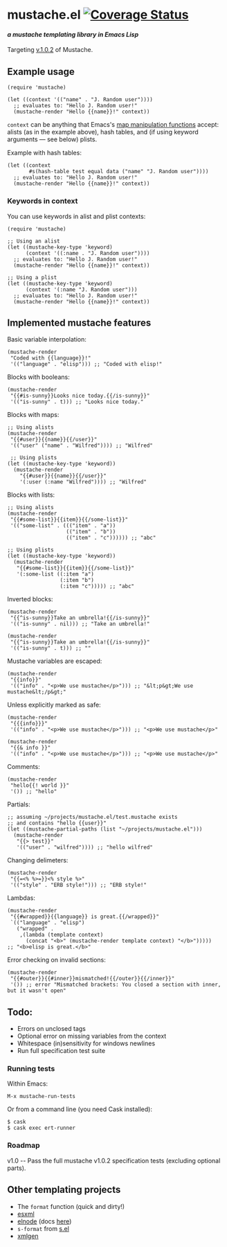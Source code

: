 # mustache.el [![Coverage Status](https://coveralls.io/repos/github/Wilfred/mustache.el/badge.svg)](https://coveralls.io/github/Wilfred/mustache.el)

#### _a mustache templating library in Emacs Lisp_

Targeting [v.1.0.2](https://github.com/mustache/spec/tree/v1.0.2) of Mustache.

## Example usage

```emacs-lisp
(require 'mustache)

(let ((context '(("name" . "J. Random user"))))
  ;; evaluates to: "Hello J. Random user!"
  (mustache-render "Hello {{name}}!" context))
```

`context` can be anything that Emacs's [map manipulation
functions](https://github.com/emacs-mirror/emacs/blob/master/lisp/emacs-lisp/map.el)
accept: alists (as in the example above), hash tables, and (if using keyword
arguments — see below) plists.

Example with hash tables:

```emacs-lisp
(let ((context
       #s(hash-table test equal data ("name" "J. Random user"))))
  ;; evaluates to: "Hello J. Random user!"
  (mustache-render "Hello {{name}}!" context))
```

### Keywords in context

You can use keywords in alist and plist contexts:

```emacs-lisp
(require 'mustache)

;; Using an alist
(let ((mustache-key-type 'keyword)
      (context '((:name . "J. Random user"))))
  ;; evaluates to: "Hello J. Random user!"
  (mustache-render "Hello {{name}}!" context))

;; Using a plist
(let ((mustache-key-type 'keyword)
      (context '(:name "J. Random user")))
  ;; evaluates to: "Hello J. Random user!"
  (mustache-render "Hello {{name}}!" context))
```

## Implemented mustache features

Basic variable interpolation:

```emacs-lisp
(mustache-render
 "Coded with {{language}}!"
 '(("language" . "elisp"))) ;; "Coded with elisp!"
```

Blocks with booleans:

```emacs-lisp
(mustache-render
 "{{#is-sunny}}Looks nice today.{{/is-sunny}}"
 '(("is-sunny" . t))) ;; "Looks nice today."
```

Blocks with maps:

```emacs-lisp
;; Using alists
(mustache-render
 "{{#user}}{{name}}{{/user}}"
 '(("user" ("name" . "Wilfred")))) ;; "Wilfred"

 ;; Using plists
(let ((mustache-key-type 'keyword))
  (mustache-render
    "{{#user}}{{name}}{{/user}}"
    '(:user (:name "Wilfred")))) ;; "Wilfred"
```

Blocks with lists:

```emacs-lisp
;; Using alists
(mustache-render
 "{{#some-list}}{{item}}{{/some-list}}"
 '(("some-list" . ((("item" . "a"))
                   (("item" . "b"))
                   (("item" . "c")))))) ;; "abc"

;; Using plists
(let ((mustache-key-type 'keyword))
  (mustache-render
   "{{#some-list}}{{item}}{{/some-list}}"
   '(:some-list ((:item "a")
                 (:item "b")
                 (:item "c"))))) ;; "abc"
```

Inverted blocks:

```emacs-lisp
(mustache-render
 "{{^is-sunny}}Take an umbrella!{{/is-sunny}}"
 '(("is-sunny" . nil))) ;; "Take an umbrella!"

(mustache-render
 "{{^is-sunny}}Take an umbrella!{{/is-sunny}}"
 '(("is-sunny" . t))) ;; ""
```

Mustache variables are escaped:

```emacs-lisp
(mustache-render
 "{{info}}"
 '(("info" . "<p>We use mustache</p>"))) ;; "&lt;p&gt;We use mustache&lt;/p&gt;"
```

Unless explicitly marked as safe:

```emacs-lisp
(mustache-render
 "{{{info}}}"
 '(("info" . "<p>We use mustache</p>"))) ;; "<p>We use mustache</p>"

(mustache-render
 "{{& info }}"
 '(("info" . "<p>We use mustache</p>"))) ;; "<p>We use mustache</p>"
```

Comments:

```emacs-lisp
(mustache-render
 "hello{{! world }}"
 '()) ;; "hello"
```

Partials:

```emacs-lisp
;; assuming ~/projects/mustache.el/test.mustache exists
;; and contains "hello {{user}}"
(let ((mustache-partial-paths (list "~/projects/mustache.el")))
  (mustache-render
   "{{> test}}"
   '(("user" . "wilfred")))) ;; "hello wilfred"
```

Changing delimeters:

```emacs-lisp
(mustache-render
 "{{=<% %>=}}<% style %>"
 '(("style" . "ERB style!"))) ;; "ERB style!"
```

Lambdas:

```emacs-lisp
(mustache-render
 "{{#wrapped}}{{language}} is great.{{/wrapped}}"
 `(("language" . "elisp")
   ("wrapped" .
    ,(lambda (template context)
      (concat "<b>" (mustache-render template context) "</b>")))))
;; "<b>elisp is great.</b>"
```

Error checking on invalid sections:

```emacs-lisp
(mustache-render
 "{{#outer}}{{#inner}}mismatched!{{/outer}}{{/inner}}"
 '()) ;; error "Mismatched brackets: You closed a section with inner, but it wasn't open"
```

## Todo:

- Errors on unclosed tags
- Optional error on missing variables from the context
- Whitespace (in)sensitivity for windows newlines
- Run full specification test suite

### Running tests

Within Emacs:

    M-x mustache-run-tests

Or from a command line (you need Cask installed):

    $ cask
    $ cask exec ert-runner

### Roadmap

v1.0 -- Pass the full mustache v1.0.2 specification tests (excluding
optional parts).

## Other templating projects

- The `format` function (quick and dirty!)
- [esxml](https://github.com/tali713/esxml)
- [elnode](https://github.com/nicferrier/elnode) (docs [here](https://github.com/nicferrier/elnode#sending-files))
- `s-format` from [s.el](https://github.com/magnars/s.el)
- [xmlgen](https://github.com/philjackson/xmlgen)
